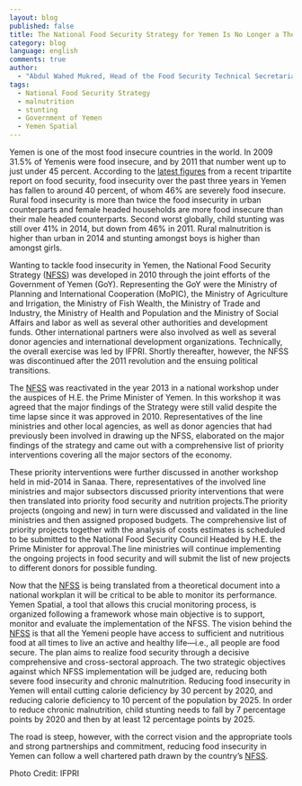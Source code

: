 ```yaml
---
layout: blog
published: false
title: The National Food Security Strategy for Yemen Is No Longer a Theoretical Document
category: blog
language: english
comments: true
author: 
  - "Abdul Wahed Mukred, Head of the Food Security Technical Secretariat - Ministry of Planning and International Cooperation"
tags: 
  - National Food Security Strategy
  - malnutrition
  - stunting
  - Government of Yemen
  - Yemen Spatial
---
```


Yemen is one of the most food insecure countries in the world. In 2009 31.5% of Yemenis were food insecure, and by 2011 that number went up to just under 45 percent. According to the [latest figures](http://documents.wfp.org/stellent/groups/public/documents/ena/wfp269771.pdf) from a recent tripartite report on food security, food insecurity over the past three years in Yemen has fallen to around 40 percent, of whom 46% are severely food insecure.  Rural food insecurity is more than twice the food insecurity in urban counterparts and female headed households are more food insecure than their male headed counterparts. Second worst globally, child stunting was still over 41% in 2014, but down from 46% in 2011. Rural malnutrition is higher than urban in 2014 and stunting amongst boys is higher than amongst girls. 


Wanting to tackle food insecurity in Yemen, the National Food Security Strategy ([NFSS](http://www.ifpri.org/sites/default/files/publications/yemennote1en.pdf)) was developed in 2010 through the joint efforts of the Government of Yemen (GoY). Representing the GoY were the Ministry of Planning and International Cooperation (MoPIC), the Ministry of Agriculture and Irrigation, the Ministry of Fish Wealth, the Ministry of Trade and Industry, the Ministry of Health and Population and the Ministry of Social Affairs and labor as well as several other authorities and development funds. Other international partners were also involved as well as several donor agencies and international development organizations. Technically, the overall exercise was led by IFPRI. Shortly thereafter, however, the NFSS was discontinued after the 2011 revolution and the ensuing political transitions. 

The [NFSS](http://www.ifpri.org/sites/default/files/publications/yemennote1en.pdf) was reactivated in the year 2013 in a national workshop under the auspices of H.E. the Prime Minister of Yemen. In this workshop it was agreed that the major findings of the Strategy were still valid despite the time lapse since it was approved in 2010. Representatives of the line ministries and other local agencies, as well as donor agencies that had previously been involved in drawing up the NFSS, elaborated on the major findings of the strategy and came out with a comprehensive list of priority interventions covering all the major sectors of the economy.

These priority interventions were further discussed in another workshop held in mid-2014 in Sanaa. There, representatives of the involved line ministries and major subsectors discussed priority interventions that were then translated into priority food security and nutrition projects.The priority projects (ongoing and new) in turn were discussed and validated in the line ministries and then assigned proposed budgets. The comprehensive list of priority projects together with the analysis of costs estimates is scheduled to be submitted to the National Food Security Council Headed by H.E. the Prime Minister for approval.The line ministries will continue implementing the ongoing projects in food security and will submit the list of new projects to different donors for possible funding. 

Now that the [NFSS](http://www.ifpri.org/sites/default/files/publications/yemennote1en.pdf) is being translated from a theoretical document into a national workplan it will be critical to be able to monitor its performance. Yemen Spatial, a tool that allows this crucial monitoring process, is organized following a framework whose main objective is to support, monitor and evaluate the implementation of the NFSS. The vision behind the [NFSS](http://www.ifpri.org/sites/default/files/publications/yemennote1en.pdf) is that all the Yemeni people have access to sufficient and nutritious food at all times to live an active and healthy life—i.e., all people are food secure. The plan aims to realize food security through a decisive comprehensive and cross-sectoral approach. The two strategic objectives against which NFSS implementation will be judged are, reducing both severe food insecurity and chronic malnutrition. Reducing food insecurity in Yemen will entail cutting calorie deficiency by 30 percent by 2020, and reducing calorie deficiency to 10 percent of the population by 2025. In order to reduce chronic malnutrition, child stunting needs to fall by 7 percentage points by 2020 and then by at least 12 percentage points by 2025. 

The road is steep, however, with the correct vision and the appropriate tools and strong partnerships and commitment, reducing food insecurity in Yemen can follow a well chartered path drawn by the country’s [NFSS](http://www.ifpri.org/sites/default/files/publications/yemennote1en.pdf).


Photo Credit: IFPRI